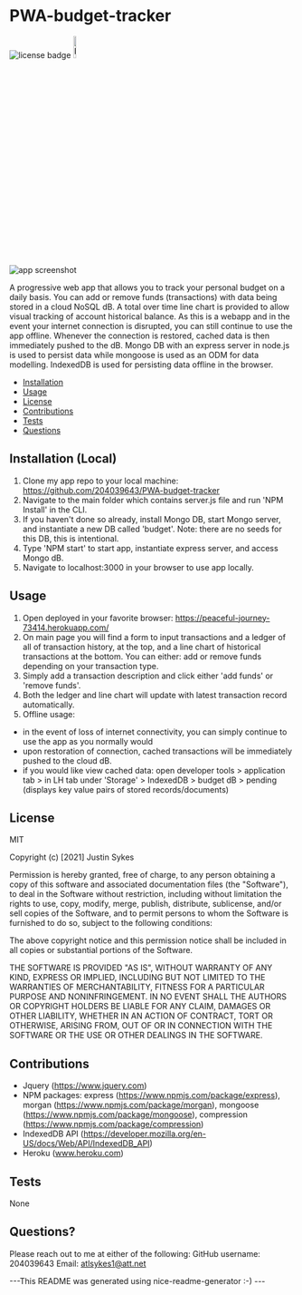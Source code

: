 # PWA-budget-tracker

![license badge](https://img.shields.io/badge/license-MIT-brightgreen)
<img src="Develop/public/pwalogo.svg" width="10%" alt="PWA log">

![app screenshot](Develop/public/PWA-budget-tracker-app-screenshot1.png)

A progressive web app that allows you to track your personal budget on a daily basis. You can add or remove funds (transactions) with data being stored in a cloud NoSQL dB. A total over time line chart is provided to allow visual tracking of account historical balance. As this is a webapp and in the event your internet connection is disrupted, you can still continue to use the app offline. Whenever the connection is restored, cached data is then immediately pushed to the dB. Mongo DB with an express server in node.js is used to persist data while mongoose is used as an ODM for data modelling. IndexedDB is used for persisting data offline in the browser.
    
- [Installation](#installation)
- [Usage](#usage)
- [License](#license)
- [Contributions](#contributions)
- [Tests](#test)
- [Questions](#questions)
    
## Installation (Local)
    
1. Clone my app repo to your local machine: https://github.com/204039643/PWA-budget-tracker
2. Navigate to the main folder which contains server.js file and run 'NPM Install' in the CLI.
3. If you haven't done so already, install Mongo DB, start Mongo server, and instantiate a new DB called 'budget'. Note: there are no seeds for this DB, this is intentional.
4. Type 'NPM start' to start app, instantiate express server, and access Mongo dB.
5. Navigate to localhost:3000 in your browser to use app locally.
    
## Usage
    
1. Open deployed in your favorite browser: https://peaceful-journey-73414.herokuapp.com/
2. On main page you will find a form to input transactions and a ledger of all of transaction history, at the top, and a line chart of historical transactions at the bottom. You can either: add or remove funds depending on your transaction type.
3. Simply add a transaction description and click either 'add funds' or 'remove funds'.
4. Both the ledger and line chart will update with latest transaction record automatically.
5. Offline usage:
- in the event of loss of internet connectivity, you can simply continue to use the app as you normally would
- upon restoration of connection, cached transactions will be immediately pushed to the cloud dB.
- if you would like view cached data: open developer tools > application tab > in LH tab under 'Storage' > IndexedDB > budget dB > pending (displays key value pairs of stored records/documents)
    
## License
    
MIT
    
Copyright (c) [2021] Justin Sykes
    
Permission is hereby granted, free of charge, to any person obtaining a copy
of this software and associated documentation files (the "Software"), to deal
in the Software without restriction, including without limitation the rights
to use, copy, modify, merge, publish, distribute, sublicense, and/or sell
copies of the Software, and to permit persons to whom the Software is
furnished to do so, subject to the following conditions:
    
The above copyright notice and this permission notice shall be included in all
copies or substantial portions of the Software.
    
THE SOFTWARE IS PROVIDED "AS IS", WITHOUT WARRANTY OF ANY KIND, EXPRESS OR
IMPLIED, INCLUDING BUT NOT LIMITED TO THE WARRANTIES OF MERCHANTABILITY,
FITNESS FOR A PARTICULAR PURPOSE AND NONINFRINGEMENT. IN NO EVENT SHALL THE
AUTHORS OR COPYRIGHT HOLDERS BE LIABLE FOR ANY CLAIM, DAMAGES OR OTHER
LIABILITY, WHETHER IN AN ACTION OF CONTRACT, TORT OR OTHERWISE, ARISING FROM,
OUT OF OR IN CONNECTION WITH THE SOFTWARE OR THE USE OR OTHER DEALINGS IN THE
SOFTWARE.
    
## Contributions
    
- Jquery (https://www.jquery.com)
- NPM packages: express (https://www.npmjs.com/package/express), morgan (https://www.npmjs.com/package/morgan), mongoose (https://www.npmjs.com/package/mongoose), compression (https://www.npmjs.com/package/compression)
- IndexedDB API (https://developer.mozilla.org/en-US/docs/Web/API/IndexedDB_API)
- Heroku (www.heroku.com)
    
## Tests
    
None
    
## Questions?
Please reach out to me at either of the following:
GitHub username: 204039643
Email: atlsykes1@att.net
    
    
 ---This README was generated using nice-readme-generator :-) ---